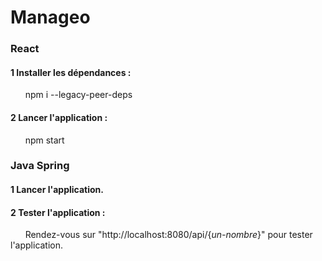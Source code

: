 # Manageo
### React
#### 1️ Installer les dépendances :
&nbsp; &nbsp; &nbsp; npm i --legacy-peer-deps

#### 2️ Lancer l'application :
&nbsp; &nbsp; &nbsp; npm start

### Java Spring
#### 1️ Lancer l'application.

#### 2️ Tester l'application :
&nbsp; &nbsp; &nbsp; Rendez-vous sur "http://localhost:8080/api/{*un-nombre*}" pour tester l'application.
